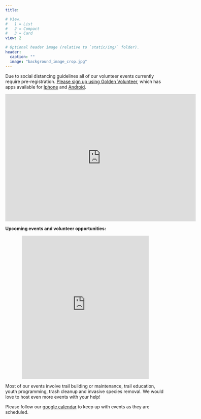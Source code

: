 ```yaml
---
title:

# View.
#   1 = List
#   2 = Compact
#   3 = Card
view: 2

# Optional header image (relative to `static/img/` folder).
header:
  caption: ""
  image: "background_image_crop.jpg"
---
```


Due to social distancing guidelines all of our volunteer events currently require pre-registration. [Please sign up using Golden Volunteer](https://x.gldn.io/SORBA_Athens), which has apps available for [Iphone](https://apps.apple.com/us/app/golden-volunteer-opportunities/id1059267723) and [Android](https://play.google.com/store/apps/details?id=com.goldenvolunteer.golden).

<p style="text-align: center;"><iframe src="https://widget.goldenvolunteer.com/#list/3aac45ac80d726cbaf8aee2ac53fa20d603e5e968a01727c9dc4b780339b1e5b&showAllTimeslots=true" frameborder="0" width="600" height="400"></iframe></p>

**Upcoming events and volunteer opportunities:**

<p style="text-align: center;"><iframe src="https://calendar.google.com/calendar/b/1/embed?height=450&amp;wkst=1&amp;bgcolor=%23ffffff&amp;ctz=America%2FNew_York&amp;src=c29yYmFhdGhlbnNAZ21haWwuY29t&amp;color=%23871111&amp;mode=AGENDA&amp;showPrint=0&amp;showDate=0&amp;showTitle=0&amp;showNav=0&amp;showCalendars=1" style="border-width:0" width="400" height="450" frameborder="0" scrolling="no"></iframe></p>

Most of our events involve trail building or maintenance, trail education, youth programming, trash cleanup and invasive species removal. We would love to host even more events with your help!

Please follow our [google calendar](https://calendar.google.com/calendar/embed?src=sorbaathens%40gmail.com&ctz=America%2FNew_York) to keep up with events as they are scheduled.


